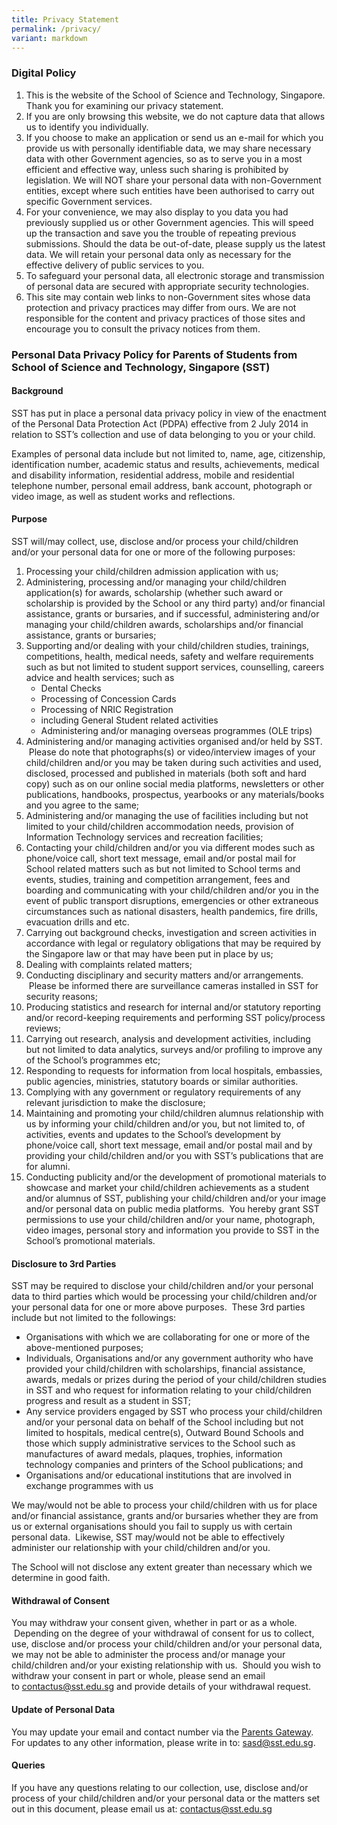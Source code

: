 ```yaml
---
title: Privacy Statement
permalink: /privacy/
variant: markdown
---
```

### **Digital Policy**

1.  This is the website of the School of Science and Technology, Singapore. Thank you for examining our privacy statement.
2.  If you are only browsing this website, we do not capture data that allows us to identify you individually.
3.  If you choose to make an application or send us an e-mail for which you provide us with personally identifiable data, we may share necessary data with other Government agencies, so as to serve you in a most efficient and effective way, unless such sharing is prohibited by legislation. We will NOT share your personal data with non-Government entities, except where such entities have been authorised to carry out specific Government services.
4.  For your convenience, we may also display to you data you had previously supplied us or other Government agencies. This will speed up the transaction and save you the trouble of repeating previous submissions. Should the data be out-of-date, please supply us the latest data. We will retain your personal data only as necessary for the effective delivery of public services to you.
5.  To safeguard your personal data, all electronic storage and transmission of personal data are secured with appropriate security technologies.
6.  This site may contain web links to non-Government sites whose data protection and privacy practices may differ from ours. We are not responsible for the content and privacy practices of those sites and encourage you to consult the privacy notices from them.

### **Personal Data Privacy Policy for Parents of Students from School of Science and Technology, Singapore (SST)**

#### **Background**

SST has put in place a personal data privacy policy in view of the enactment of the Personal Data Protection Act (PDPA) effective from 2 July 2014 in relation to SST’s collection and use of data belonging to you or your child.

Examples of personal data include but not limited to, name, age, citizenship, identification number, academic status and results, achievements, medical and disability information, residential address, mobile and residential telephone number, personal email address, bank account, photograph or video image, as well as student works and reflections.

#### **Purpose**

SST will/may collect, use, disclose and/or process your child/children and/or your personal data for one or more of the following purposes:

1.  Processing your child/children admission application with us;
2.  Administering, processing and/or managing your child/children application(s) for awards, scholarship (whether such award or scholarship is provided by the School or any third party) and/or financial assistance, grants or bursaries, and if successful, administering and/or managing your child/children awards, scholarships and/or financial assistance, grants or bursaries;
3.  Supporting and/or dealing with your child/children studies, trainings, competitions, health, medical needs, safety and welfare requirements such as but not limited to student support services, counselling, careers advice and health services; such as
    *   Dental Checks
    *   Processing of Concession Cards
    *   Processing of NRIC Registration
    *   including General Student related activities
    *   Administering and/or managing overseas programmes (OLE trips)
4.  Administering and/or managing activities organised and/or held by SST.  Please do note that photographs(s) or video/interview images of your child/children and/or you may be taken during such activities and used, disclosed, processed and published in materials (both soft and hard copy) such as on our online social media platforms, newsletters or other publications, handbooks, prospectus, yearbooks or any materials/books and you agree to the same;
5.  Administering and/or managing the use of facilities including but not limited to your child/children accommodation needs, provision of Information Technology services and recreation facilities;
6.  Contacting your child/children and/or you via different modes such as phone/voice call, short text message, email and/or postal mail for School related matters such as but not limited to School terms and events, studies, training and competition arrangement, fees and boarding and communicating with your child/children and/or you in the event of public transport disruptions, emergencies or other extraneous circumstances such as national disasters, health pandemics, fire drills, evacuation drills and etc.
7.  Carrying out background checks, investigation and screen activities in accordance with legal or regulatory obligations that may be required by the Singapore law or that may have been put in place by us;
8.  Dealing with complaints related matters;
9.  Conducting disciplinary and security matters and/or arrangements.  Please be informed there are surveillance cameras installed in SST for security reasons;
10.  Producing statistics and research for internal and/or statutory reporting and/or record-keeping requirements and performing SST policy/process reviews;
11.  Carrying out research, analysis and development activities, including but not limited to data analytics, surveys and/or profiling to improve any of the School’s programmes etc;
12.  Responding to requests for information from local hospitals, embassies, public agencies, ministries, statutory boards or similar authorities.
13.  Complying with any government or regulatory requirements of any relevant jurisdiction to make the disclosure;
14.  Maintaining and promoting your child/children alumnus relationship with us by informing your child/children and/or you, but not limited to, of activities, events and updates to the School’s development by phone/voice call, short text message, email and/or postal mail and by providing your child/children and/or you with SST’s publications that are for alumni.
15.  Conducting publicity and/or the development of promotional materials to showcase and market your child/children achievements as a student and/or alumnus of SST, publishing your child/children and/or your image and/or personal data on public media platforms.  You hereby grant SST permissions to use your child/children and/or your name, photograph, video images, personal story and information you provide to SST in the School’s promotional materials.

#### **Disclosure to 3rd Parties**

SST may be required to disclose your child/children and/or your personal data to third parties which would be processing your child/children and/or your personal data for one or more above purposes.  These 3rd parties include but not limited to the followings:

*   Organisations with which we are collaborating for one or more of the above-mentioned purposes;
*   Individuals, Organisations and/or any government authority who have provided your child/children with scholarships, financial assistance, awards, medals or prizes during the period of your child/children studies in SST and who request for information relating to your child/children progress and result as a student in SST;
*   Any service providers engaged by SST who process your child/children and/or your personal data on behalf of the School including but not limited to hospitals, medical centre(s), Outward Bound Schools and those which supply administrative services to the School such as manufactures of award medals, plaques, trophies, information technology companies and printers of the School publications; and
*   Organisations and/or educational institutions that are involved in exchange programmes with us

We may/would not be able to process your child/children with us for place and/or financial assistance, grants and/or bursaries whether they are from us or external organisations should you fail to supply us with certain personal data.  Likewise, SST may/would not be able to effectively administer our relationship with your child/children and/or you.

The School will not disclose any extent greater than necessary which we determine in good faith.

#### **Withdrawal of Consent**

You may withdraw your consent given, whether in part or as a whole.  Depending on the degree of your withdrawal of consent for us to collect, use, disclose and/or process your child/children and/or your personal data, we may not be able to administer the process and/or manage your child/children and/or your existing relationship with us.  Should you wish to withdraw your consent in part or whole, please send an email to [contactus@sst.edu.sg](mailto:contactus@sst.edu.sg) and provide details of your withdrawal request.

#### **Update of Personal Data**

You may update your email and contact number via the [Parents Gateway](https://pg.moe.edu.sg/). For updates to any other information, please write in to: [sasd@sst.edu.sg](mailto:sasd@sst.edu.sg).

#### **Queries**

If you have any questions relating to our collection, use, disclose and/or process of your child/children and/or your personal data or the matters set out in this document, please email us at: [contactus@sst.edu.sg](mailto:contactus@sst.edu.sg)